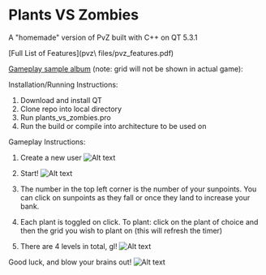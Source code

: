 # Plants VS Zombies 

A "homemade" version of PvZ built with C++ on QT 5.3.1

[Full List of Features](pvz\ files/pvz_features.pdf)

[Gameplay sample album](http://imgur.com/a/XqXTW) (note: grid will not be shown in actual game): 


Installation/Running Instructions:
1. Download and install QT
2. Clone repo into local directory
3. Run plants_vs_zombies.pro
4. Run the build or compile into architecture to be used on

Gameplay Instructions:
1. Create a new user
![Alt text](http://i.imgur.com/cEuXbMd.png)

2. Start!
![Alt text](http://i.imgur.com/DGZkv45.png)

3. The number in the top left corner is the number of your sunpoints. You can click on sunpoints as they fall or once they land to increase your bank.
4. Each plant is toggled on click. To plant: click on the plant of choice and then the grid you wish to plant on (this will refresh the timer)
5. There are 4 levels in total, gl!
![Alt text](http://i.imgur.com/YmWXYby.png)

Good luck, and blow your brains out! 
![Alt text](http://i.imgur.com/1Sfo4iy.png)
